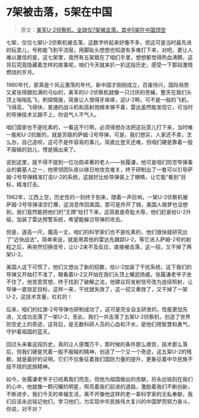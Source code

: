 # 7架被击落，5架在中国

> 原文：[美军U-2侦察机，全球仅7架被击落，其中5架在中国领空](https://baijiahao.baidu.com/s?id=1822455592710201907&wfr=spider&for=pc)

七架，仅仅七架U-2侦察机被击落，这数字听起来好像不多，但这可是当时最先进的玩意儿，号称能飞到平流层，用脚趾头想想也知道有多难打下来，对吧，更让人难以置信的是，这七架里，竟然有五架栽在了咱们手里，想想都觉得热血沸腾，这背后究竟隐藏着怎样的故事呢，咱们今天就来扒一扒这段历史，感受一下那段激情燃烧的岁月。

1960年代，那真是个风云激荡的年代，新中国才刚刚成立，百废待兴，国际局势又紧张得跟拉满的弓似的，美军的U-2侦察机就像一只讨厌的苍蝇，整天在我们头顶上嗡嗡乱飞，刺探情报，简直让人恨得牙痒痒，这U-2啊，可不是一般的飞机，飞得高，飞得快，普通的战斗机和高射炮根本够不着，雷达虽然能发现它，可当时的导弹技术又跟不上，你说气人不气人。

咱们国家也不是吃素的，一看这不行啊，必须得想办法把这玩意儿打下来，当时唯一能和U-2抗衡的，就是苏联的萨姆-2号导弹，可是，我们想买，人家还不卖，怎么办，自己造呗，这可不是件容易的事儿，简直比登天还难，但咱们硬是靠着一股不服输的劲儿，愣是搞出来了。

说到这里，就不得不提到一位功勋卓著的老人——张履谦，他可是咱们防空导弹事业的奠基人之一，他带领团队夜以继日地攻克难关，终于研制出了一套可以引导萨姆-2号导弹精准打击U-2的系统，这就好比给导弹装上了眼睛，让它能“看到”目标，精准打击。

1962年，江西上空，历史性的一刻终于到来，随着一声巨响，一架U-2侦察机被萨姆-2号导弹凌空打爆，这消息传回美国，那可是炸开了锅，美国人做梦也没想到，我们竟然能把他们的“王牌”给打下来，这简直是奇耻大辱，他们赶紧给U-2升级，加装了雷达预警系统，希望能躲过导弹的攻击。

但是，道高一尺，魔高一丈，咱们的科学家们也不是吃素的，他们很快就研究出了“近快战法”，简单来说，就是用其他的雷达先跟踪U-2，等它进入萨姆-2号的射程之后，再突然切换信号，让U-2来不及反应，直接被击落，这一招，又干掉了两架U-2。

美国人这下可慌了，他们又想出了新的招数，给U-2加装了干扰系统，这下我们的导弹又开始打不准了，眼看着U-2又开始在我们头顶上耀武扬威，张履谦老爷子坐不住了，他苦思冥想，终于找到了破解之法，他建议将发射信号改为连续照射，让导弹一直锁定目标，这样一来，干扰就失效了，这一招又奏效了，又干掉了一架U-2，这技术含量，杠杠的！

后来，咱们的红旗-2号导弹也研制成功了，这可是完全自主研发的，性能更加先进，又成功击落了一架U-2，至此，我们一共击落了五架U-2侦察机，创造了世界防空史上的奇迹，这背后，是无数科研人员的心血和汗水，是他们用智慧和勇气，守护着祖国的蓝天。

回过头来看这段历史，真的让人感慨万千，那时候的条件那么艰苦，技术那么落后，但我们硬是凭着一股不服输的精神，创造了一个又一个奇迹，这五架U-2的残骸，就是最好的证明，它们不仅象征着我们国防力量的提升，更象征着中华民族不屈不挠的民族精神。

如今，张履谦老爷子已经离我们而去，但他为祖国做出的贡献，将永远铭刻在我们的心中，他就像一颗闪耀的明星，照亮着我们前进的道路，激励着我们不断创新，不断进步，我们今天的幸福生活，离不开像他这样的老一辈科学家的无私奉献，我们应该永远铭记他们，学习他们，为实现中华民族伟大复兴的中国梦而努力奋斗，你说，对不对？